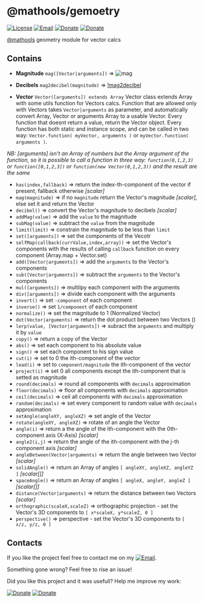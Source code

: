 # @mathools/gemoetry
[![License](https://img.shields.io/badge/License-MIT-1a237e.svg)](./LICENSE)
[![Email](https://img.shields.io/badge/Contact-email-00897b.svg)](mailto:daniele.domenichelli.5+ddomen@gmail.com)
[![Donate](https://img.shields.io/badge/Donate-PayPal-4caf50.svg)](https://www.paypal.com/cgi-bin/webscr?cmd=_donations&business=6QCNG6UMSRCPC&lc=GB&item_name=ddomen&item_number=aoop&no_note=0&cn=Add%20a%20message%3a&no_shipping=2&currency_code=EUR&bn=PP%2dDonationsBF%3abtn_donate_SM%2egif%3aNonHosted)
[![Donate](https://img.shields.io/badge/Donate-bitcoin-4caf50.svg)](https://blockchain.info/payment_request?address=1FTkcYbdwsHEbJBS3c1xD62KKCKskT14AE&amount_local=5&currency=EUR&nosavecurrency=true&message=ddomen%20software)

[@mathools](https://github.com/ddomen/mathools) geometry module for vector calcs

## Contains
* **Magnitude** `mag([Vector|arguments])` => ![mag](http://latex.codecogs.com/gif.latex?\sqrt{\sum_{Vector}^{v}v^{2}})

* **Decibels** `mag2decibel(magnitude)` => [!mag2decibel](http://latex.codecogs.com/gif.latex?20&space;\cdot&space;log_{10}(magnitude))

* **Vector** `Vector([arguments]) extends Array`
Vector class extends Array with some utils function for Vectors calcs. Function that are allowed only with Vectors takes `Vector|arguments` as parameter, and automatically convert Array, Vector or arguments Array to a usable Vector. Every function that doesnt return a value, return the Vector object. Every function has both static and instance scope, and can be called in two way: `Vector.function( myVector, arguments )` or `myVector.function( arguments )`.

*NB: [arguments] isn't an Array of numbers but the Array argument of the function, so it is possible to call a function in three way: `function(0,1,2,3)` or `function([0,1,2,3])` or `function(new Vector(0,1,2,3))` and the result are the same*

  * `has(index,fallback)` => return the index-th-component of the vector if present, fallback otherwise *[scalar]*
  * `mag(magnitude)` => if no `magnitude` return the Vector's magnitude *[scalar]*, else set it and return the Vector
  * `decibel()` => convert the Vector's magnitude to decibels *[scalar]*
  * `addMag(value)` => add the `value` to the magnitude
  * `subMag(value)` => subtract the `value` from the magnitude
  * `limit(limit)` => constrain the magnitude to be less than `limit`
  * `set([arguments])` => set the components of the Vecotr
  * `selfMap(callback(currValue,index,array))` => set the Vector's components with the results of calling `callback` function on every component (Array.map + Vector.set)
  * `add([Vector|arguments])` => add the `arguments` to the Vector's components
  * `sub([Vector|arguments])` => subtract the `arguments` to the Vector's components
  * `mul([arguments])` => multilpy each component with the arguments
  * `div([arguments])` => divide each component with the arguments
  * `invert()` => set `-component` of each component
  * `inverse()` => set `1/component` of each component
  * `normalize()` => set the magnitude to 1 (Normalized Vector)
  * `dot(Vector|arguments)` => return the dot product between two Vectors ()
  * `lerp(value, [Vector|arguments])` => subract the `arguments` and multiply it by `value`
  * `copy()` => return a copy of the Vector
  * `abs()` => set each component to his absolute value
  * `sign()` => set each component to his sign value
  * `cut(i)` => set to 0 the ith-component of the vector
  * `lead(i)` => set to `component/magnitude` the ith-component of the vector
  * `project(i)` => set 0 all components except the ith-component that is setted as magnitude
  * `round(decimals)` => round all components with `decimals` approximation
  * `floor(decimals)` => floor all components with `decimals` approximation
  * `ceil(decimals)` => ceil all components with `decimals` approximation
  * `random(decimals)` => set every component to random value with `decimals` approximation
  * `setAngle(angleXY, angleXZ)` => set angle of the Vector
  * `rotate(angleXY, angleXZ)` => rotate of an angle the Vector
  * `angle(i)` => return a the angle of the ith-component with the 0th-component axis (X-Axis) *[scalar]*
  * `angle2(i,j)` => return the angle of the ith-component with the j-th component axis *[scalar]*
  * `angleBetween(Vector|arguments)` => return the angle between two Vector *[scalar]*
  * `solidAngle()` => return an Array of angles `[ angleXY, angleXZ, angleYZ ]` *[scalar[]]*
  * `spaceAngle()` => return an Array of angles `[ angleX, angleY, angleZ ]` *[scalar[]]*
  * `distance(Vector|arguments)` => return the distance between two Vectors *[scalar]*
  * `orthographic(scaleX,scaleZ)` => orthographic projection - set the Vector's 3D components to `[ x*scaleX, y*scaleZ, 0 ]`
  * `perspective()` => perspective - set the Vector's 3D components to `[ x/z, y/z, 0 ]`

  ## Contacts
  If you like the project feel free to contact me on my [![Email](https://img.shields.io/badge/Contact-email-00897b.svg)](mailto:daniele.domenichelli.5+ddomen@gmail.com).

  Something gone wrong? Feel free to rise an issue!

  Did you like this project and it was usefull? Help me improve my work:

  [![Donate](https://img.shields.io/badge/Donate-PayPal-4caf50.svg)](https://www.paypal.com/cgi-bin/webscr?cmd=_donations&business=6QCNG6UMSRCPC&lc=GB&item_name=ddomen&item_number=aoop&no_note=0&cn=Add%20a%20message%3a&no_shipping=2&currency_code=EUR&bn=PP%2dDonationsBF%3abtn_donate_SM%2egif%3aNonHosted)
  [![Donate](https://img.shields.io/badge/Donate-bitcoin-4caf50.svg)](https://blockchain.info/payment_request?address=1FTkcYbdwsHEbJBS3c1xD62KKCKskT14AE&amount_local=5&currency=EUR&nosavecurrency=true&message=ddomen%20software)
